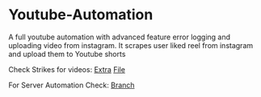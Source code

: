 # Youtube-Automation
A full youtube automation with advanced feature error logging and uploading video from instagram. It scrapes user liked reel from instagram and upload them to Youtube shorts


Check Strikes for videos: [Extra](https://github.com/KunalSingh19/Youtube-Automation/tree/main/extra) [File](https://github.com/KunalSingh19/Youtube-Automation/blob/main/extra/CheckStrike.py)

For Server Automation Check: [Branch](https://github.com/KunalSingh19/Youtube-Automation/tree/server)
